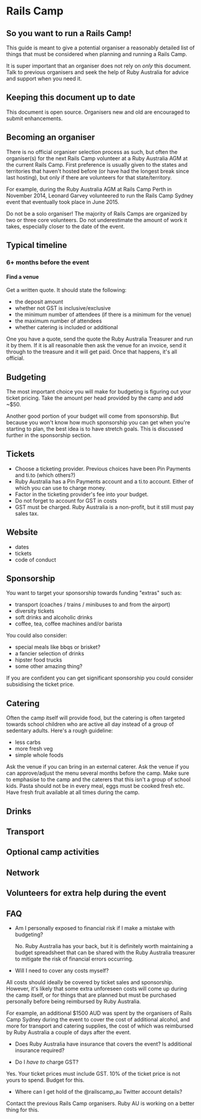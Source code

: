 # Rails Camp

## So you want to run a Rails Camp!

This guide is meant to give a potential organiser a reasonably detailed list of things that must be considered when planning and running a Rails Camp.

It is super important that an organiser does not rely on *only* this document. Talk to previous organisers and seek the help of Ruby Australia for advice and support when you need it.

## Keeping this document up to date

This document is open source. Organisers new and old are encouraged to submit enhancements.

## Becoming an organiser

There is no official organiser selection process as such, but often the organiser(s) for the next Rails Camp volunteer at a Ruby Australia AGM at the current Rails Camp. First preference is usually given to the states and territories that haven't hosted before (or have had the longest break since last hosting), but only if there are volunteers for that state/territory.

For example, during the Ruby Australia AGM at Rails Camp Perth in November 2014, Leonard Garvey volunteered to run the Rails Camp Sydney event that eventually took place in June 2015.

Do not be a solo organiser! The majority of Rails Camps are organized by two or three core volunteers. Do not underestimate the amount of work it takes, especially closer to the date of the event.


## Typical timeline

### 6+ months before the event

#### Find a venue

Get a written quote. It should state the following:

  - the deposit amount
  - whether not GST is inclusive/exclusive
  - the minimum number of attendees (if there is a minimum for the venue)
  - the maximum number of attendees
  - whether catering is included or additional

One you have a quote, send the quote the Ruby Australia Treasurer and run it by them.  If it is all reasonable then ask the venue for an invoice, send it through to the treasure and it will get paid. Once that happens, it's all official.

## Budgeting

The most important choice you will make for budgeting is figuring out your ticket pricing. Take the amount per head provided by the camp and add ~$50.

Another good portion of your budget will come from sponsorship. But because you won't know how much sponsorship you can get when you're starting to plan, the best idea is to have stretch goals. This is discussed further in the sponsorship section.

## Tickets

  - Choose a ticketing provider. Previous choices have been Pin Payments and ti.to (which others?)
  - Ruby Australia has a Pin Payments account and a ti.to account. Either of which you can use to charge money.
  - Factor in the ticketing provider's fee into your budget.
  - Do not forget to account for GST in costs
  - GST must be charged. Ruby Australia is a non-profit, but it still must pay sales tax.

## Website

 - dates
 - tickets
 - code of conduct

## Sponsorship

You want to target your sponsorship towards funding "extras" such as:

- transport (coaches / trains / minibuses to and from the airport)
- diversity tickets
- soft drinks and alcoholic drinks
- coffee, tea, coffee machines and/or barista

You could also consider:

- special meals like bbqs or brisket?
- a fancier selection of drinks
- hipster food trucks
- some other amazing thing?

If you are confident you can get significant sponsorship you could consider subsidising the ticket price.

## Catering

Often the camp itself will provide food, but the catering is often targeted towards school children who are active all day instead of a group of sedentary adults. Here's a rough guideline:

- less carbs
- more fresh veg
- simple whole foods

Ask the venue if you can bring in an external caterer.
Ask the venue if you can approve/adjust the menu several months before the camp.
Make sure to emphasise to the camp and the caterers that this isn't a group of school kids. Pasta should not be in every meal, eggs must be cooked fresh etc.
Have fresh fruit available at all times during the camp.

## Drinks

## Transport

## Optional camp activities

## Network

## Volunteers for extra help during the event

## FAQ

- Am I personally exposed to financial risk if I make a mistake with budgeting?

  No. Ruby Australia has your back, but it is definitely worth maintaining a budget spreadsheet that can be shared with the Ruby Australia treasurer to mitigate the risk of financial errors occurring.

- Will I need to cover any costs myself?

All costs should ideally be covered by ticket sales and sponsorship. However, it's likely that some extra unforeseen costs will come up during the camp itself, or for things that are planned but must be purchased personally before being reimbursed by Ruby Australia.

For example, an additional $1500 AUD was spent by the organisers of Rails Camp Sydney during the event to cover the cost of additional alcohol, and more for transport and catering supplies, the cost of which was reimbursed by Ruby Australia a couple of days after the event.

- Does Ruby Australia have insurance that covers the event? Is additional insurance required?

- Do I *have to* charge GST?

Yes. Your ticket prices must include GST. 10% of the ticket price is not yours to spend. Budget for this.

- Where can I get hold of the @railscamp_au Twitter account details?

Contact the previous Rails Camp organisers. Ruby AU is working on a better thing for this.
